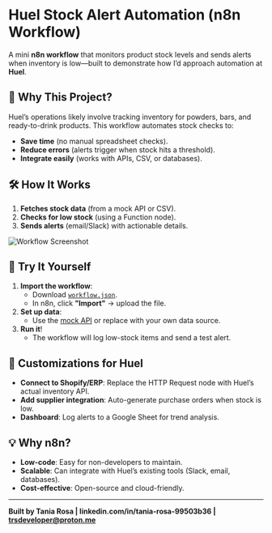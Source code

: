 # Huel Stock Alert Automation (n8n Workflow)

A mini **n8n workflow** that monitors product stock levels and sends alerts when inventory is low—built to demonstrate how I’d approach automation at **Huel**.

## 📌 Why This Project?

Huel’s operations likely involve tracking inventory for powders, bars, and ready-to-drink products. This workflow automates stock checks to:

- **Save time** (no manual spreadsheet checks).
- **Reduce errors** (alerts trigger when stock hits a threshold).
- **Integrate easily** (works with APIs, CSV, or databases).

## 🛠 How It Works

1. **Fetches stock data** (from a mock API or CSV).
2. **Checks for low stock** (using a Function node).
3. **Sends alerts** (email/Slack) with actionable details.

![Workflow Screenshot](screenshot.png)

## 🚀 Try It Yourself

1. **Import the workflow**:
   - Download [`workflow.json`](workflow.json).
   - In n8n, click **"Import"** → upload the file.
2. **Set up data**:
   - Use the [mock API](https://mockapi.io/) or replace with your own data source.
3. **Run it**!
   - The workflow will log low-stock items and send a test alert.

## 🔧 Customizations for Huel

- **Connect to Shopify/ERP**: Replace the HTTP Request node with Huel’s actual inventory API.
- **Add supplier integration**: Auto-generate purchase orders when stock is low.
- **Dashboard**: Log alerts to a Google Sheet for trend analysis.

## 💡 Why n8n?

- **Low-code**: Easy for non-developers to maintain.
- **Scalable**: Can integrate with Huel’s existing tools (Slack, email, databases).
- **Cost-effective**: Open-source and cloud-friendly.

---
**Built by Tania Rosa | linkedin.com/in/tania-rosa-99503b36 | <trsdeveloper@proton.me>**
